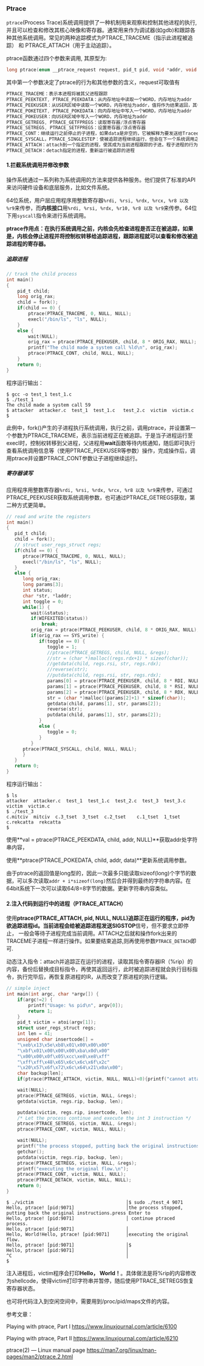 ### Ptrace

`ptrace`(Process Trace)系统调用提供了一种机制用来观察和控制其他进程的执行, 并且可以检查和修改其核心映像和寄存器。通常用来作为调试器(如gdb)和跟踪各种其他系统调用。常见的两种追踪模式为PTRACE_TRACEME（指示此进程被追踪） 和 PTRACE_ATTACH（用于主动追踪）。

ptrace函数通过四个参数来调用, 其原型为:

```c
long ptrace(enum __ptrace_request request, pid_t pid, void *addr, void *data);
```

其中第一个参数决定了ptrace的行为和其他参数的含义，request可取值有

```c
PTRACE_TRACEME：表示本进程将被其父进程跟踪
PTRACE_PEEKTEXT, PTRACE_PEEKDATA：从内存地址中读取一个WORD，内存地址为addr
PTRACE_PEEKUSER：从USER区域中读取一个WORD，内存地址为addr，值将作为结果返回，其中偏移地址addr通常是是字对齐的
PTRACE_POKETEXT, PTRACE_POKEDATA：向内存地址中写入一个WORD，内存地址为addr
PTRACE_POKEUSER：向USER区域中写入一个WORD，内存地址为addr
PTRACE_GETREGS, PTRACE_GETFPREGS：读取寄存器/浮点寄存器
PTRACE_SETREGS, PTRACE_SETFPREGS：设置寄存器/浮点寄存器
PTRACE_CONT：继续运行之前停止的子进程，如果data是非空的，它被解释为要发送给Tracee 的信号
PTRACE_SYSCALL，PTRACE_SINGLESTEP：使被追踪进程继续运行，但会在下一个系统调用之前或结束系统调用之后停止/在执行单步指令后停止
PTRACE_ATTACH：attach到一个指定的进程，使其成为当前进程跟踪的子进。程子进程的行为等同于它进行了一次PTRACE_TRACEME操作
PTRACE_DETACH：detach指定的进程，重新运行被追踪的进程
```


#### 1.拦截系统调用并修改参数

操作系统通过一系列称为系统调用的方法来提供各种服务。他们提供了标准的API来访问硬件设备和底层服务，比如文件系统。

64位系统，用户层应用程序用整数寄存器`%rdi, %rsi, %rdx, %rcx, %r8 以及 %r9`来传参，而**内核接口**用`%rdi, %rsi, %rdx, %r10, %r8 以及 %r9`来传参。64位下用`syscall`指令来进行系统调用。

**ptrace作用点：在执行系统调用之前，内核会先检查进程是否正在被追踪，如果是，内核会停止进程并将控制权转移给追踪进程，跟踪进程就可以查看和修改被追踪进程的寄存器。**

##### 追踪进程

```c
// track the child process
int main()
{   
    pid_t child;
    long orig_rax;
    child = fork();
    if(child == 0) {
        ptrace(PTRACE_TRACEME, 0, NULL, NULL);
        execl("/bin/ls", "ls", NULL);
    }
    else { 
        wait(NULL);
        orig_rax = ptrace(PTRACE_PEEKUSER, child, 8 * ORIG_RAX, NULL);
        printf("The child made a system call %ld\n", orig_rax);
        ptrace(PTRACE_CONT, child, NULL, NULL);
    }
    return 0;
}
```

程序运行输出：

```shell
$ gcc -o test_1 test_1.c
$ ./test_1
The child made a system call 59
$ attacker  attacker.c  test_1  test_1.c   test_2.c  victim  victim.c
$
```

此例中，fork()产生的子进程执行系统调用，执行之前，调用ptrace，并设置第一个参数为PTRACE_TRACEME，表示当前进程正在被追踪。于是当子进程运行至execl时，控制权转移到父进程，父进程用**wait**函数等待内核通知，随后即可执行查看系统调用信息等（使用PTRACE_PEEKUSER等参数）操作，完成操作后，调用ptrace并设置PTRACE_CONT参数让子进程继续运行。

##### 寄存器读写

应用程序用整数寄存器`%rdi, %rsi, %rdx, %rcx, %r8 以及 %r9`来传参，可通过PTRACE_PEEKUSER获取系统调用参数，也可通过PTRACE_GETREGS获取，第二种方式更简单。

```c
// read and write the registers
int main()
{
   pid_t child;
   child = fork();
   // struct user_regs_struct regs;
   if(child == 0) {
      ptrace(PTRACE_TRACEME, 0, NULL, NULL);
      execl("/bin/ls", "ls", NULL);
   }
   else {
      long orig_rax;
      long params[3];
      int status;
      char *str, *laddr;
      int toggle = 0;
      while(1) {
         wait(&status);
         if(WIFEXITED(status))
             break;
         orig_rax = ptrace(PTRACE_PEEKUSER, child, 8 * ORIG_RAX, NULL);
         if(orig_rax == SYS_write) {
            if(toggle == 0) {
               toggle = 1;
               //ptrace(PTRACE_GETREGS, child, NULL, &regs);
               //str = (char *)malloc((regs.rdx+1) * sizeof(char));
               //getdata(child, regs.rsi, str, regs.rdx);
               //reverse(str);
               //putdata(child, regs.rsi, str, regs.rdx);
               params[0] = ptrace(PTRACE_PEEKUSER, child, 8 * RDI, NULL);
               params[1] = ptrace(PTRACE_PEEKUSER, child, 8 * RSI, NULL);
               params[2] = ptrace(PTRACE_PEEKUSER, child, 8 * RDX, NULL);
               str = (char *)malloc((params[2]+1) * sizeof(char));
               getdata(child, params[1], str, params[2]);
               reverse(str);
               putdata(child, params[1], str, params[2]);
            }
            else {
               toggle = 0;
            }
         }
      ptrace(PTRACE_SYSCALL, child, NULL, NULL);
      }
   }
   return 0;
}
```

程序运行输出：

```shell
$ ls
attacker  attacker.c  test_1  test_1.c  test_2.c  test_3  test_3.c  victim  victim.c
$ ./test_3
c.mitciv  mitciv  c.3_tset  3_tset  c.2_tset    c.1_tset  1_tset  c.rekcatta  rekcatta
$
```

使用**val = ptrace(PTRACE_PEEKDATA, child, addr, NULL)**获取addr处字符串内容，

使用**ptrace(PTRACE_POKEDATA, child, addr, data)**更新系统调用参数。

由于ptrace的返回值是long型的，因此一次最多只能读取sizeof(long)个字节的数据，可以多次读取`addr + i*sizeof(long)`然后合并得到最终的字符串内容。在64bit系统下一次可以读取64/8=8字节的数据。更新字符串内容类似。

#### 2.注入代码到运行中的进程（PTRACE_ATTACH）

使用**ptrace(PTRACE_ATTACH, pid, NULL, NULL)**追踪正在运行的程序，pid为欲追踪进程id。当前进程会给被追踪进程发送**SIGSTOP**信号，但不要求立即停止， 一般会等待子进程完成当前调用。ATTACH之后就和操作fork出来的TRACEME子进程一样进行操作。如果要结束追踪,则再使用参数`PTRACE_DETACH`即可.

动态注入指令：attach并追踪正在运行的进程，读取其指令寄存器IR（%rip）的内容，备份后替换成目标指令，再使其返回运行，此时被追踪进程就会执行目标指令，执行完毕后，再恢复原进程的IR，从而改变了原进程的执行逻辑。

```c
// simple inject
int main(int argc, char *argv[]) {
    if(argc!=2) {
        printf("Usage: %s pid\n", argv[0]);
        return 1;
    }
    pid_t victim = atoi(argv[1]);
    struct user_regs_struct regs;
	int len = 41;
    unsigned char insertcode[] = 
	"\xeb\x13\x5e\xb8\x01\x00\x00\x00"
	"\xbf\x01\x00\x00\x00\xba\x0d\x00"
	"\x00\x00\x0f\x05\xcc\xe8\xe8\xff"
	"\xff\xff\x48\x65\x6c\x6c\x6f\x2c"
	"\x20\x57\x6f\x72\x6c\x64\x21\x0a\x00";
    char backup[len];
    if(ptrace(PTRACE_ATTACH, victim, NULL, NULL)<0){printf("cannot attach\n");return 0;}

    wait(NULL);
    ptrace(PTRACE_GETREGS, victim, NULL, &regs);
    getdata(victim, regs.rip, backup, len);

    putdata(victim, regs.rip, insertcode, len);
    /* Let the process continue and execute the int 3 instruction */
	ptrace(PTRACE_SETREGS, victim, NULL, &regs);
    ptrace(PTRACE_CONT, victim, NULL, NULL);

    wait(NULL);
    printf("the process stopped, putting back the original instructions.press Enter to continue ptraced process.\n");
	getchar();
    putdata(victim, regs.rip, backup, len);
    ptrace(PTRACE_SETREGS, victim, NULL, &regs);
	printf("executing the original flow.\n");
    ptrace(PTRACE_CONT, victim, NULL, NULL);
    ptrace(PTRACE_DETACH, victim, NULL, NULL);
    return 0;
}
```

```shell
$ ./victim                                  │$ sudo ./test_4 9071
Hello, ptrace! [pid:9071]                   │the process stopped, putting back the original instructions.press Enter to
Hello, ptrace! [pid:9071]                   │ continue ptraced process.
Hello, ptrace! [pid:9071]                   │              
Hello, World!Hello, ptrace! [pid:9071]      │executing the original flow.
Hello, ptrace! [pid:9071]                   │$ 
Hello, ptrace! [pid:9071]                   │
^C                                          │
$
```

注入进程后，victim程序会打印**Hello， World！**。具体做法是将%rip的内容修改为shellcode，使得victim打印字符串并暂停，随后使用PTRACE_SETREGS恢复寄存器状态。

也可将代码注入到空闲空间中，需要用到/proc/pid/maps文件的内容。



参考文章：

Playing with ptrace, Part I	https://www.linuxjournal.com/article/6100

Playing with ptrace, Part II	https://www.linuxjournal.com/article/6210

ptrace(2) — Linux manual page	https://man7.org/linux/man-pages/man2/ptrace.2.html
